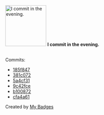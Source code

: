 <img src="https://my-badges.github.io/my-badges/evening-commits.png" alt="I commit in the evening." title="I commit in the evening." width="128">
<strong>I commit in the evening.</strong>
<br><br>

Commits:

- <a href="https://github.com/adib-yg/web/commit/185f8475391de50786c79c934dd94552cf18ff19">185f847</a>
- <a href="https://github.com/adib-yg/web/commit/381c072078981745dd28a932e6e3e7570ac20dbf">381c072</a>
- <a href="https://github.com/adib-yg/web/commit/5a4cf315c423b1c04337b73d8bc4de0e842516b3">5a4cf31</a>
- <a href="https://github.com/adib-yg/adib-yg/commit/9c42fce1852335f98d24f2291a4abaf4d1250224">9c42fce</a>
- <a href="https://github.com/adib-yg/openmp-server-installation/commit/b10087291e02c116773c3920db836ee7f065cc58">b100872</a>
- <a href="https://github.com/adib-yg/web/commit/cfa4a614e18e187164935db441d7f8be8a287062">cfa4a61</a>


Created by <a href="https://github.com/my-badges/my-badges">My Badges</a>
